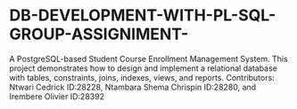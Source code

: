 # DB-DEVELOPMENT-WITH-PL-SQL-GROUP-ASSIGNIMENT-
A PostgreSQL-based Student Course Enrollment Management System. This project demonstrates how to design and implement a relational database with tables, constraints, joins, indexes, views, and reports.  Contributors: Ntwari Cedrick  ID:28228, 
                            Ntambara Shema Chrispin ID:28280, and 
                            Irembere Olivier ID:28392
